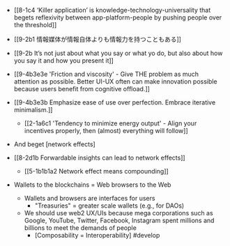 - [[8-1c4 ‘Killer application’ is knowledge-technology-universality that begets reflexivity between app-platform-people by pushing people over the threshold]]
- [[9-2b1 情報媒体が情報自体よりも情報力を持つこともある]]

- [[9-2b It’s not just about what you say or what yo do, but also about how you say it and how you present it]]

- [[9-4b3e3e 'Friction and viscosity' - Give THE problem as much attention as possible. Better UI-UX often can make innovation possible because users benefit from cognitive offload.]]

- [[9-4b3e3b Emphasize ease of use over perfection. Embrace iterative minimalism.]]
	- [[2-1a6c1 'Tendency to minimize energy output' - Align your incentives properly, then (almost) everything will follow]]

- And beget [network effects]
- [[8-2d1b Forwardable insights can lead to network effects]]
	- [[5-1b1b1a2 Network effect means compounding]]

- Wallets to the blockchains = Web browsers to the Web
	- Wallets and browsers are interfaces for users
		- "Treasuries" = greater scale wallets (e.g., for DAOs)
	- We should use web2 UX/UIs because mega corporations such as Google, YouTube, Twitter, Facebook, Instagram spent millions and billions to meet the demands of people
		- [Composability = Interoperability] #develop 